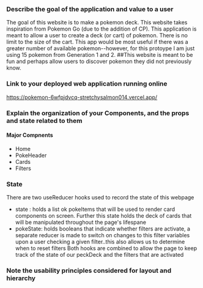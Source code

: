 ### Describe the goal of the application and value to a user 
The goal of this website is to make a pokemon deck. This website takes inspiration from Pokemon Go (due to the addition of CP). This application is meant to allow a user to create a deck (or cart) of pokemon. There is no limit to the size of the cart. This app would be most useful if there was a greater number of available pokemon--however, for this protoype I am just using 15 pokemon from Generation 1 and 2. ##This website is meant to be fun and perhaps allow users to discover pokemon they did not previously know.

### Link to your deployed web application running online 
https://pokemon-6wfpjdvcq-stretchysalmon014.vercel.app/

### Explain the organization of your Components, and the props and state related to them 

#### Major Compnents

- Home
- PokeHeader
- Cards 
- Filters 

### State

There are two useReducer hooks used to record the state of this webpage 
- state : holds a list ok pokeItems that will be used to render card components on screen. Further this state holds the deck of cards that will be manipulated throughout the page's lifespane 
- pokeState: holds booleans that indicate whether filters are activate, a separate reducer is made to switch on changes to this filter variables upon a user checking a given filter..this also allows us to determine when to reset filters Both hooks are combined to allow the page to keep track of the state of our peckDeck and the filters that are activated

### Note the usability principles considered for layout and hierarchy
